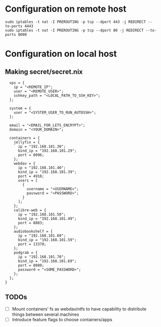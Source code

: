 # Configuration on remote host
```
sudo iptables -t nat -I PREROUTING -p tcp --dport 443 -j REDIRECT --to-ports 4443
sudo iptables -t nat -I PREROUTING -p tcp --dport 80 -j REDIRECT --to-ports 8000
```

# Configuration on local host
## Making secret/secret.nix

```
  vps = {
    ip = "<REMOTE_IP";
    user = "<REMOTE_USER>";
    sshkey_path = "<LOCAL_PATH_TO_SSH_KEY>";
  };

  system = {
    user = "<SYSTEM_USER_TO_RUN_AUTOSSH>";
  };

  email = "<EMAIL_FOR_LETS_ENCRYPT>";
  domain = "<YOUR_DOMAIN>";

  containers = {
    jellyfin = {
      ip = "192.168.101.30";
      bind_ip = "192.168.101.29";
      port = 8096;
    };
    webdav = {
      ip = "192.168.101.40";
      bind_ip = "192.168.101.39";
      port = 4918;
      users = [
        {
          username = "<USERNAME>";
          password = "<PASSWORD>";
        }
      ];
    };
    calibre-web = {
      ip = "192.168.101.50";
      bind_ip = "192.168.101.49";
      port = 8083;
    };
    audiobookshelf = {
      ip = "192.168.101.60";
      bind_ip = "192.168.101.59";
      port = 13378;
    };
    podgrab = {
      ip = "192.168.101.70";
      bind_ip = "192.168.101.69";
      port = 8080;
      password = "<SOME_PASSWORD>";
    };
  };
}
```

## TODOs
- [ ] Mount containers' fs as webdav/ntfs to have capability to distribute things between several machines
- [ ] Introduce feature flags to choose containers/apps

